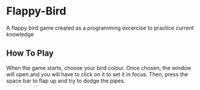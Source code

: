 # Flappy-Bird
A flappy bird game created as a programming excercise to practice current knowledge

## How To Play
When the game starts, choose your bird colour. Once chosen, the window will open and you will have to click on it to set it in focus. Then, press the space bar to flap up and try to dodge the pipes.
